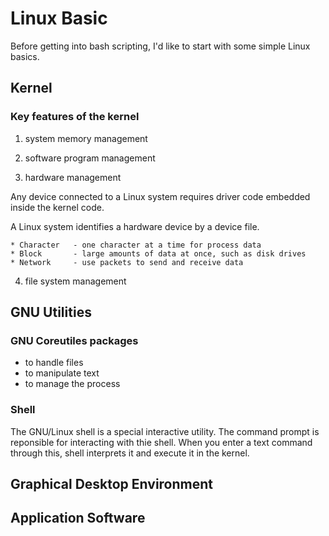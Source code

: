 # Linux Basic
Before getting into bash scripting, I'd like to start with some simple Linux basics.

## Kernel

### Key features of the kernel
1. system memory management

2. software program management

3. hardware management

  Any device connected to a Linux system requires driver code embedded inside the kernel code.
  
  A Linux system identifies a hardware device by a device file.
  
    * Character   - one character at a time for process data
    * Block       - large amounts of data at once, such as disk drives
    * Network     - use packets to send and receive data


4. file system management


## GNU Utilities

### GNU Coreutiles packages

  * to handle files
  * to manipulate text
  * to manage the process

### Shell
The GNU/Linux shell is a special interactive utility. The command prompt is reponsible for interacting with thie shell.
When you enter a text command through this, shell interprets it and execute it in the kernel.

## Graphical Desktop Environment


## Application Software
